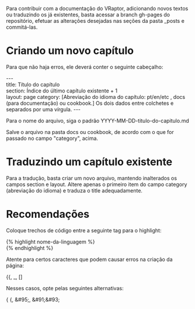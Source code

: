 Para contribuir com a documentação do VRaptor, adicionando novos textos ou traduzindo os já existentes, basta acessar a branch gh-pages do repositório, efetuar as alterações desejadas nas seções da pasta _posts e commitá-las.

Criando um novo capítulo
========================

Para que não haja erros, ele deverá conter o seguinte cabeçalho:

\-\-\-  
title: Título do capítulo   
section: Índice do último capítulo existente + 1  
layout: page 
category: [Abreviação do idioma do capítulo: pt/en/etc , docs (para documentação) ou cookbook.] Os dois dados entre colchetes e separados por uma vírgula.
\-\-\-

Para o nome do arquivo, siga o padrão YYYY-MM-DD-titulo-do-capitulo.md

Salve o arquivo na pasta docs ou cookbook, de acordo com o que for passado no campo "category", acima.


Traduzindo um capítulo existente
================================

Para a tradução, basta criar um novo arquivo, mantendo inalterados os campos section e layout. Altere apenas o primeiro item do campo category (abreviação do idioma) e traduza o title adequadamente.

Recomendações
=============

Coloque trechos de código entre a seguinte tag para o highlight:

{% highlight nome-da-linguagem %}  
{% endhighlight %}

Atente para certos caracteres que podem causar erros na criação da página:

{{, _, []

Nesses casos, opte pelas seguintes alternativas:

{ {, &\#95;, &\#91;&\#93;
